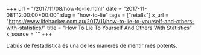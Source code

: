 +++
url = "/2017/11/08/how-to-lie.html"
date = "2017-11-08T12:00:00+00:00"
slug = "how-to-lie"
tags = ["retalls"]
x_url = "https://www.lifehacker.com.au/2017/11/how-to-lie-to-yourself-and-others-with-statistics/"
title = "How To Lie To Yourself And Others With Statistics"
x_source = ""
+++


L’abús de l’estadística és una de les maneres de mentir més potents.
